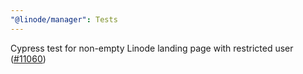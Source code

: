 ```yaml
---
"@linode/manager": Tests
---
```


Cypress test for non-empty Linode landing page with restricted user ([#11060](https://github.com/linode/manager/pull/11060))

